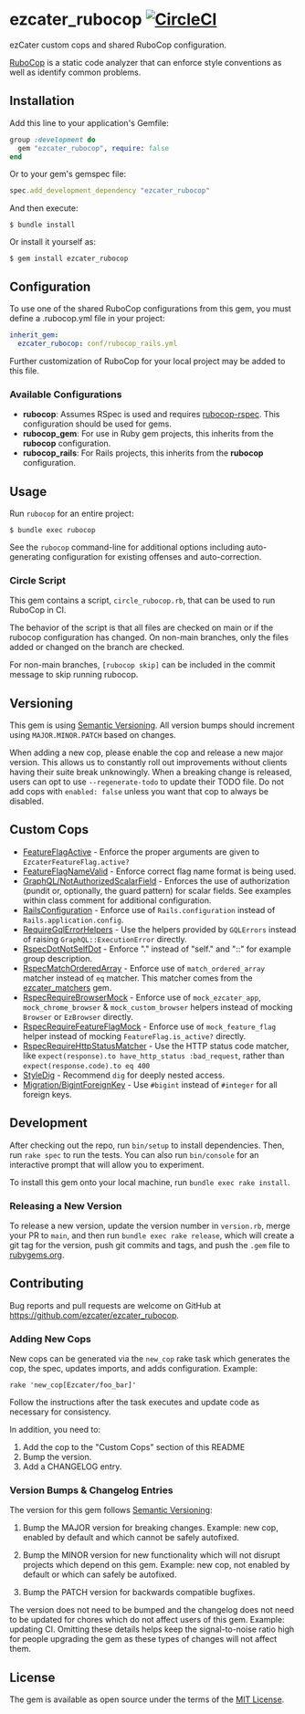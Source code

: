 # ezcater_rubocop [![CircleCI](https://circleci.com/gh/ezcater/ezcater_rubocop/tree/main.svg?style=svg)](https://circleci.com/gh/ezcater/ezcater_rubocop/tree/main)

ezCater custom cops and shared RuboCop configuration.

[RuboCop](https://github.com/bbatsov/rubocop) is a static code analyzer that
can enforce style conventions as well as identify common problems.

## Installation

Add this line to your application's Gemfile:

```ruby
group :development do
  gem "ezcater_rubocop", require: false
end
```

Or to your gem's gemspec file:

```ruby
spec.add_development_dependency "ezcater_rubocop"
```

And then execute:

    $ bundle install

Or install it yourself as:

    $ gem install ezcater_rubocop

## Configuration

To use one of the shared RuboCop configurations from this gem, you must define a
.rubocop.yml file in your project:

```yaml
inherit_gem:
  ezcater_rubocop: conf/rubocop_rails.yml
```

Further customization of RuboCop for your local project may be added to this file.

### Available Configurations

- **rubocop**: Assumes RSpec is used and requires [rubocop-rspec](https://github.com/backus/rubocop-rspec).
  This configuration should be used for gems.
- **rubocop_gem**: For use in Ruby gem projects, this inherits from the **rubocop** configuration.
- **rubocop_rails**: For Rails projects, this inherits from the **rubocop** configuration.

## Usage

Run `rubocop` for an entire project:

    $ bundle exec rubocop

See the `rubocop` command-line for additional options including auto-generating
configuration for existing offenses and auto-correction.

### Circle Script

This gem contains a script, `circle_rubocop.rb`, that can be used to run RuboCop in CI.

The behavior of the script is that all files are checked on main or if the rubocop
configuration has changed. On non-main branches, only the files added or changed on
the branch are checked.

For non-main branches, `[rubocop skip]` can be included in the commit message to skip
running rubocop.

## Versioning

This gem is using [Semantic Versioning](https://semver.org/). All version bumps should increment using `MAJOR.MINOR.PATCH` based on changes.

When adding a new cop, please enable the cop and release a new major version. This allows us to
constantly roll out improvements without clients having their suite break unknowingly. When a
breaking change is released, users can opt to use `--regenerate-todo` to update their TODO file. Do
not add cops with `enabled: false` unless you want that cop to always be disabled.

## Custom Cops

* [FeatureFlagActive](https://github.com/ezcater/ezcater_rubocop/blob/main/lib/rubocop/cop/ezcater/feature_flag_active.rb) - Enforce the proper arguments are given to `EzcaterFeatureFlag.active?`
* [FeatureFlagNameValid](https://github.com/ezcater/ezcater_rubocop/blob/main/lib/rubocop/cop/ezcater/feature_flag_name_valid.rb) - Enforce correct flag name format is being used.
* [GraphQL/NotAuthorizedScalarField] - Enforces the use of
  authorization (pundit or, optionally, the guard pattern) for scalar
  fields. See examples within class comment for additional configuration.
* [RailsConfiguration](https://github.com/ezcater/ezcater_rubocop/blob/main/lib/rubocop/cop/ezcater/rails_configuration.rb) - Enforce use of `Rails.configuration` instead of `Rails.application.config`.
* [RequireGqlErrorHelpers](https://github.com/ezcater/ezcater_rubocop/blob/main/lib/rubocop/cop/ezcater/require_gql_error_helpers.rb) - Use the helpers provided by `GQLErrors` instead of raising `GraphQL::ExecutionError` directly.
* [RspecDotNotSelfDot](https://github.com/ezcater/ezcater_rubocop/blob/main/lib/rubocop/cop/ezcater/rspec_dot_not_self_dot.rb) - Enforce ".<class method>" instead of "self.<class method>" and "::<class method>" for example group description.
* [RspecMatchOrderedArray](https://github.com/ezcater/ezcater_rubocop/blob/main/lib/rubocop/cop/ezcater/rspec_match_ordered_array.rb) - Enforce use of `match_ordered_array` matcher instead of `eq` matcher. This matcher comes from the [ezcater_matchers](https://github.com/ezcater/ezcater_matchers) gem.
* [RspecRequireBrowserMock](https://github.com/ezcater/ezcater_rubocop/blob/main/lib/rubocop/cop/ezcater/rspec_require_browser_mock.rb) - Enforce use of `mock_ezcater_app`, `mock_chrome_browser` & `mock_custom_browser` helpers instead of mocking `Browser` or `EzBrowser` directly.
* [RspecRequireFeatureFlagMock](https://github.com/ezcater/ezcater_rubocop/blob/main/lib/rubocop/cop/ezcater/rspec_require_feature_flag_mock.rb) - Enforce use of `mock_feature_flag` helper instead of mocking `FeatureFlag.is_active?` directly.
* [RspecRequireHttpStatusMatcher](https://github.com/ezcater/ezcater_rubocop/blob/main/lib/rubocop/cop/ezcater/rspec_require_http_status_matcher.rb) - Use the HTTP status code matcher, like `expect(response).to have_http_status :bad_request`, rather than `expect(response.code).to eq 400`
* [StyleDig](https://github.com/ezcater/ezcater_rubocop/blob/main/lib/rubocop/cop/ezcater/style_dig.rb) - Recommend `dig` for deeply nested access.
* [Migration/BigintForeignKey](https://github.com/ezcater/ezcater_rubocop/blob/main/lib/rubocop/cop/ezcater/migration/bigint_foreign_key.rb) - Use `#bigint` instead of `#integer` for all foreign keys.

[GraphQL/NotAuthorizedScalarField]: https://github.com/ezcater/ezcater_rubocop/blob/main/lib/rubocop/cop/ezcater/graphql/not_authorized_scalar_field.rb

## Development

After checking out the repo, run `bin/setup` to install dependencies. Then, run `rake spec` to run the tests. You can also run `bin/console` for an interactive prompt that will allow you to experiment.

To install this gem onto your local machine, run `bundle exec rake install`.

### Releasing a New Version

To release a new version, update the version number in `version.rb`, merge your PR to `main`, and then run `bundle exec rake release`, which will create a git tag for the version, push git commits and tags, and push the `.gem` file to [rubygems.org](https://rubygems.org).

## Contributing

Bug reports and pull requests are welcome on GitHub at https://github.com/ezcater/ezcater_rubocop.

### Adding New Cops

New cops can be generated via the `new_cop` rake task which generates
the cop, the spec, updates imports, and adds configuration. Example:

``` shell
rake 'new_cop[Ezcater/foo_bar]'
```

Follow the instructions after the task executes and update code as
necessary for consistency.


In addition, you need to:

1. Add the cop to the "Custom Cops" section of this README
2. Bump the version.
3. Add a CHANGELOG entry.


### Version Bumps & Changelog Entries

The version for this gem follows [Semantic Versioning]:

1. Bump the MAJOR version for breaking changes. Example: new cop,
   enabled by default and which cannot be safely autofixed.

2. Bump the MINOR version for new functionality which will not disrupt
   projects which depend on this gem. Example: new cop, not enabled by
   default or which can safely be autofixed.

3. Bump the PATCH version for backwards compatible bugfixes.

[Semantic Versioning]: https://semver.org/

The version does not need to be bumped and the changelog does not need
to be updated for chores which do not affect users of this
gem. Example: updating CI. Omitting these details helps keep the
signal-to-noise ratio high for people upgrading the gem as these types
of changes will not affect them.

## License

The gem is available as open source under the terms of the [MIT License](http://opensource.org/licenses/MIT).
